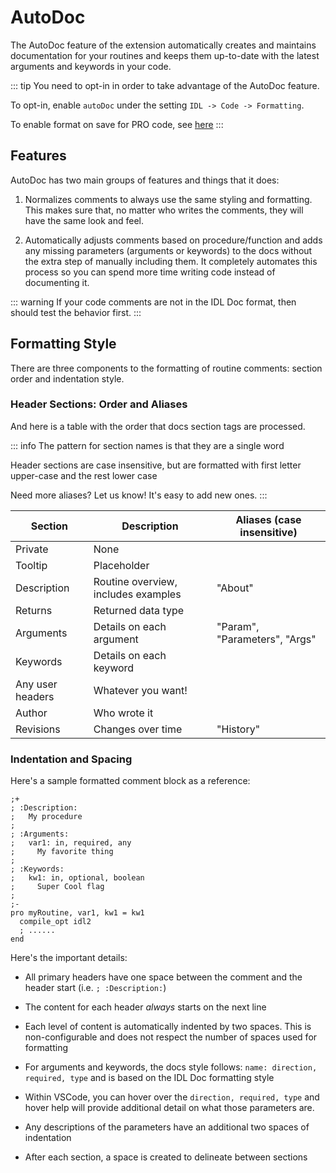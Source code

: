 # AutoDoc

The AutoDoc feature of the extension automatically creates and maintains documentation for your routines and keeps them up-to-date with the latest arguments and keywords in your code.

::: tip
You need to opt-in in order to take advantage of the AutoDoc feature.

To opt-in, enable `autoDoc` under the setting `IDL -> Code -> Formatting`.

To enable format on save for PRO code, see [here](./formatting/setup.md)
:::

## Features

AutoDoc has two main groups of features and things that it does:

1. Normalizes comments to always use the same styling and formatting. This makes sure that, no matter who writes the comments, they will have the same look and feel.

2. Automatically adjusts comments based on procedure/function and adds any missing parameters (arguments or keywords) to the docs without the extra step of manually including them. It completely automates this process so you can spend more time writing code instead of documenting it.

::: warning
If your code comments are not in the IDL Doc format, then should test the behavior first.
:::

## Formatting Style

There are three components to the formatting of routine comments: section order and indentation style.

### Header Sections: Order and Aliases

And here is a table with the order that docs section tags are processed.

::: info
The pattern for section names is that they are a single word

Header sections are case insensitive, but are formatted with first letter upper-case and the rest lower case

Need more aliases? Let us know! It's easy to add new ones.
:::

| Section          | Description                         | Aliases (case insensitive)    |
| ---------------- | ----------------------------------- | ----------------------------- |
| Private          | None                                |                               |
| Tooltip          | Placeholder                         |                               |
| Description      | Routine overview, includes examples | "About"                       |
| Returns          | Returned data type                  |                               |
| Arguments        | Details on each argument            | "Param", "Parameters", "Args" |
| Keywords         | Details on each keyword             |                               |
| Any user headers | Whatever you want!                  |                               |
| Author           | Who wrote it                        |                               |
| Revisions        | Changes over time                   | "History"                     |

### Indentation and Spacing

Here's a sample formatted comment block as a reference:

```idl
;+
; :Description:
;   My procedure
;
; :Arguments:
;   var1: in, required, any
;     My favorite thing
;
; :Keywords:
;   kw1: in, optional, boolean
;     Super Cool flag
;
;-
pro myRoutine, var1, kw1 = kw1
  compile_opt idl2
  ; ......
end
```

Here's the important details:

- All primary headers have one space between the comment and the header start (i.e. `; :Description:`)

- The content for each header _always_ starts on the next line

- Each level of content is automatically indented by two spaces. This is non-configurable and does not respect the number of spaces used for formatting

- For arguments and keywords, the docs style follows: `name: direction, required, type` and is based on the IDL Doc formatting style

- Within VSCode, you can hover over the `direction, required, type` and hover help will provide additional detail on what those parameters are.

- Any descriptions of the parameters have an additional two spaces of indentation

- After each section, a space is created to delineate between sections
